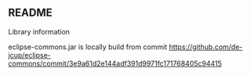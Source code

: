 ## README
Library information

eclipse-commons.jar is locally build from commit https://github.com/de-jcup/eclipse-commons/commit/3e9a61d2e144adf391d9971fc171768405c94415

